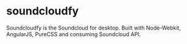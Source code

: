 soundcloudfy
============

Soundcloudfy is the Soundcloud for desktop. 
Built with Node-Webkit, AngularJS, PureCSS and consuming Soundcloud API.
